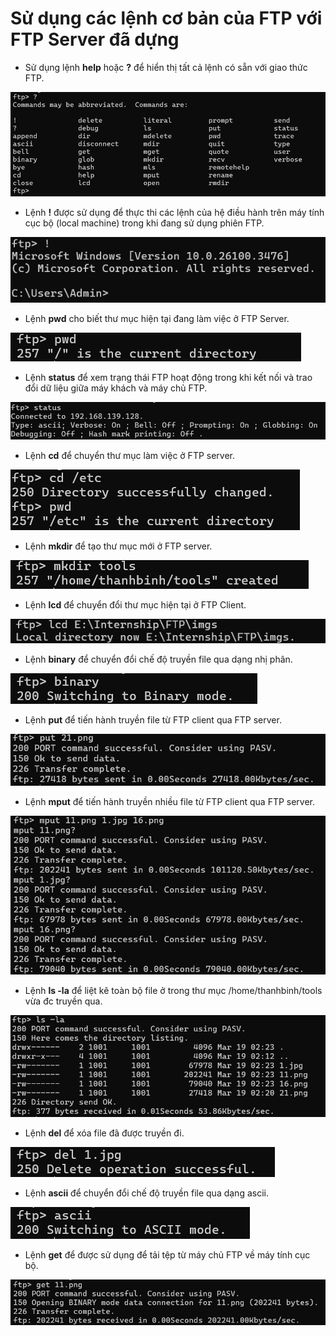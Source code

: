 # Sử dụng các lệnh cơ bản của FTP với FTP Server đã dựng
- Sử dụng lệnh **help** hoặc **?** để hiển thị tất cả lệnh có sẵn với giao thức FTP.

![](../imgs/21.png)

- Lệnh **!** được sử dụng để thực thi các lệnh của hệ điều hành trên máy tính cục bộ (local machine) trong khi đang sử dụng phiên FTP.

![](../imgs/23.png)

- Lệnh **pwd** cho biết thư mục hiện tại đang làm việc ở FTP Server.

![](../imgs/24.png)

- Lệnh **status** để xem trạng thái FTP hoạt động trong khi kết nối và trao đổi dữ liệu giữa máy khách và máy chủ FTP.

![](../imgs/25.png)

- Lệnh **cd** để chuyển thư mục làm việc ở FTP server.

![](../imgs/26.png)

- Lệnh **mkdir** để tạo thư mục mới ở FTP server.

![](../imgs/27.png)

- Lệnh **lcd** để chuyển đổi thư mục hiện tại ở FTP Client.

![](../imgs/28.png)

- Lệnh **binary** để chuyển đổi chế độ truyền file qua dạng nhị phân.

![](../imgs/29.png)

- Lệnh **put** để tiến hành truyền file từ FTP client qua FTP server.

![](../imgs/30.png)

- Lệnh **mput** để tiến hành truyền nhiều file từ FTP client qua FTP server.

![](../imgs/31.png)

- Lệnh **ls -la** để liệt kê toàn bộ file ở trong thư mục /home/thanhbinh/tools vừa đc truyền qua.

![](../imgs/32.png)

- Lệnh **del** để xóa file đã được truyền đi.

![](../imgs/33.png)

- Lệnh **ascii** để chuyển đổi chế độ truyền file qua dạng ascii.

![](../imgs/34.png)

- Lệnh **get** để được sử dụng để tải tệp từ máy chủ FTP về máy tính cục bộ.

![](../imgs/35.png)